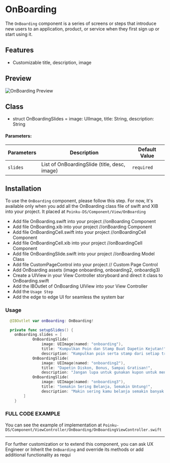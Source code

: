 # OnBoarding
The `OnBoarding` component is a series of screens or steps that introduce new users to an application, product, or service when they first sign up or start using it.

## Features
-  Customizable title, description, image

## Preview
![OnBoarding Preview](https://res.cloudinary.com/dr6cm6n5f/image/upload/c_scale,w_300/v1745818109/WhatsApp_GIF_2025-04-28_at_12.27.44_nlgmkt.gif)

## Class
- struct OnBoardingSlides = image: UIImage, title: String, description: String

#### Parameters:
| Parameters              | Description                                             | Default Value                             |
|-------------------------|---------------------------------------------------------|-------------------------------------------|
| `slides`                | List of OnBoardingSlide (title, desc, image)            | `required`                                |

## Installation
To use the `OnBoarding` component, please follow this step.
For now, It's available only when you add all the OnBoarding class file of swift and XIB into your project. It placed at `Poinku-DS/Component/View/OnBoarding`
- Add file OnBoarding.swift into your project //onBoarding Component
- Add file OnBoarding.xib into your project //onBoarding Component
- Add file OnBoardingCell.swift into your project //onBoardingCell Component
- Add file OnBoardingCell.xib into your project //onBoardingCell Component
- Add file OnBoardingSlide.swift into your project //onBoarding Model Class
- Add file CustomPageControl into your project // Custom Page Control
- Add OnBoarding assets (image onboarding, onboarding2, onboardig3)
- Create a UIView in your View Controller storyboard and direct it class to OnBoarding.swift
- Add the IBOutlet of OnBoarding UIView into your View Controller
- Add the `Usage Step`
- Add the edge to edge UI for seamless the system bar

### Usage
```swift
  @IBOutlet var onBoarding: OnBoarding!

  private func setupSlides() {
    onBoarding.slides = [
            OnBoardingSlide(
                image: UIImage(named: "onboarding"),
                title: "Kumpulkan Poin dan Stamp Buat Dapetin Kejutan!",
                description: "Kumpulkan poin serta stamp dari setiap transaksi dan tukarkan dengan kupon menarik di sini!"),
            OnBoardingSlide(
                image: UIImage(named: "onboarding2"),
                title: "Dapetin Diskon, Bonus, Sampai Gratisan!",
                description: "Jangan lupa untuk gunakan kupon untuk mendapatkan banyak keuntungan!"),
            OnBoardingSlide(
                image: UIImage(named: "onboarding3"),
                title: "Semakin Sering Belanja, Semakin Untung!",
                description: "Makin sering kamu belanja semakin banyak bonus, serta diskon yang bisa kamu dapetin.")
        ]
    }
```

### FULL CODE EXAMPLE
You can see the example of implementation at `Poinku-DS/Component/ViewController/OnBoarding/OnBoardingViewController.swift`

* * *

For further customization or to extend this component, you can ask UX Engineer or Inherit the `OnBoarding` and override its methods or add additional functionality as requi
